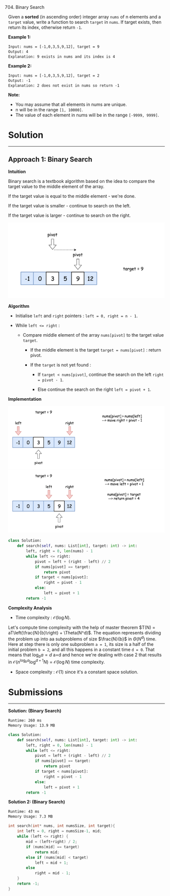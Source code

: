 704. Binary Search

Given a **sorted** (in ascending order) integer array `nums` of n elements and a `target` value, write a function to search `target` in `nums`. If target exists, then return its index, otherwise return `-1`.


**Example 1:**
```
Input: nums = [-1,0,3,5,9,12], target = 9
Output: 4
Explanation: 9 exists in nums and its index is 4
```

**Example 2:**
```
Input: nums = [-1,0,3,5,9,12], target = 2
Output: -1
Explanation: 2 does not exist in nums so return -1
```

**Note:**

* You may assume that all elements in nums are unique.
* n will be in the range `[1, 10000]`.
* The value of each element in nums will be in the range `[-9999, 9999]`.

# Solution
---
## Approach 1: Binary Search
**Intuition**

Binary search is a textbook algorithm based on the idea to compare the target value to the middle element of the array.

If the target value is equal to the middle element - we're done.

If the target value is smaller - continue to search on the left.

If the target value is larger - continue to search on the right.

![704_search.png](img/704_search.png)

**Algorithm**

* Initialise `left` and `right` pointers : `left = 0, right = n - 1`.

* While `left <= right` :

    * Compare middle element of the array `nums[pivot]` to the target value `target`.

        * If the middle element is the target `target = nums[pivot]` : return pivot.

        * If the `target` is not yet found :

            * If `target < nums[pivot]`, continue the search on the left `right = pivot - 1`.

            * Else continue the search on the right `left = pivot + 1`.

**Implementation**

![704_1_1.png](img/704_1_1.png)
![704_1_2.png](img/704_1_2.png)

```python
class Solution:
    def search(self, nums: List[int], target: int) -> int:
        left, right = 0, len(nums) - 1
        while left <= right:
            pivot = left + (right - left) // 2
            if nums[pivot] == target:
                return pivot
            if target < nums[pivot]:
                right = pivot - 1
            else:
                left = pivot + 1
        return -1
```

**Complexity Analysis**

* Time complexity : $\mathcal{O}(\log N)$.

Let's compute time complexity with the help of master theorem $T(N) = aT\left(\frac{N}{b}\right) + \Theta(N^d)$. The equation represents dividing the problem up into aa subproblems of size $\frac{N}{b}$ in $\Theta(N^d)$ time. Here at step there is only one subproblem `a = 1`, its size is a half of the initial problem `b = 2`, and all this happens in a constant time `d = 0`. That means that $\log_b{a} = d$ a=d and hence we're dealing with case 2 that results in $\mathcal{O}(n^{\log_b{a}} \log^{d + 1} N)$ = $\mathcal{O}(\log N)$ time complexity.

* Space complexity : $\mathcal{O}(1)$ since it's a constant space solution.

# Submissions
---
**Solution: (Binary Search)**
```
Runtime: 260 ms
Memory Usage: 13.9 MB
```
```python
class Solution:
    def search(self, nums: List[int], target: int) -> int:
        left, right = 0, len(nums) - 1
        while left <= right:
            pivot = left + (right - left) // 2
            if nums[pivot] == target:
                return pivot
            if target < nums[pivot]:
                right = pivot - 1
            else:
                left = pivot + 1
        return -1
```

**Solution 2: (Binary Search)**
```
Runtime: 43 ms
Memory Usage: 7.3 MB
```
```c
int search(int* nums, int numsSize, int target){
    int left = 0, right = numsSize-1, mid;
    while (left <= right) {
        mid = (left+right) / 2;
        if (nums[mid] == target)
            return mid;
        else if (nums[mid] < target)
            left = mid + 1;
        else
            right = mid - 1;
    }
    return -1;
}
```
